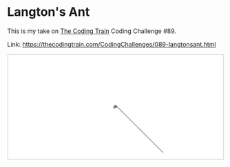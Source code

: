 # Langton's Ant

This is my take on [The Coding Train](http://thecodingtrain.com) Coding Challenge #89.

Link: https://thecodingtrain.com/CodingChallenges/089-langtonsant.html

![Screenshot](screenshot.png)
